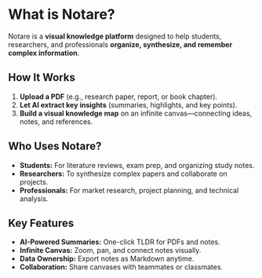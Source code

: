 # What is Notare?

Notare is a **visual knowledge platform** designed to help students, researchers, and professionals **organize, synthesize, and remember complex information**.

## How It Works
1. **Upload a PDF** (e.g., research paper, report, or book chapter).
2. **Let AI extract key insights** (summaries, highlights, and key points).
3. **Build a visual knowledge map** on an infinite canvas—connecting ideas, notes, and references.

## Who Uses Notare?
- **Students:** For literature reviews, exam prep, and organizing study notes.
- **Researchers:** To synthesize complex papers and collaborate on projects.
- **Professionals:** For market research, project planning, and technical analysis.

## Key Features
- **AI-Powered Summaries:** One-click TLDR for PDFs and notes.
- **Infinite Canvas:** Zoom, pan, and connect notes visually.
- **Data Ownership:** Export notes as Markdown anytime.
- **Collaboration:** Share canvases with teammates or classmates.

